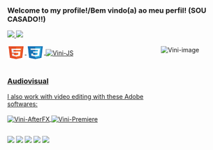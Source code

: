 ### Welcome to my profile!/Bem vindo(a) ao meu perfil! (SOU CASADO!!)
<div>
  <a href="https://github.com/vinixxz1">
  <img height="150em" src="https://github-readme-stats.vercel.app/api?username=vinixxz1&show_icons=true&border_radius=10px&bg_color=0F110C&text_color=F4F3EE&custom_title=Github%20Stats&border_color=F4F3EE&icon_color=586F7C&title_color=FF715B&count_private=true">
  <img height="100em" src="https://github-readme-stats.vercel.app/api/top-langs/?username=vinixxz1&layout=compact&show_icons=true&border_radius=10px&bg_color=0F110C&text_color=F4F3EE&custom_title=Languages&border_color=F4F3EE&icon_color=586F7C&title_color=FF715B&count_private=true"/>
</div>
<div style="display: inline_block"><br>
  <img align="center" alt="Vini-HTML" height="30" width="40" src="https://raw.githubusercontent.com/devicons/devicon/master/icons/html5/html5-original.svg">
  <img align="center" alt="Vini-CSS" height="30" width="40" src="https://raw.githubusercontent.com/devicons/devicon/master/icons/css3/css3-original.svg">
  <img align="center" alt="Vini-JS" height="30" width="40" src="https://cdn.jsdelivr.net/gh/devicons/devicon/icons/javascript/javascript-original.svg">
  <img align="right" alt="Vini-image" src="https://i.imgur.com/wDcZsQf.png" width="152px" height="152px">

  
</div>

<div><br>
  <h3>Audiovisual</h3>
   I also work with video editing with these Adobe softwares:<br><br>
   <img align="center" alt="Vini-AfterFX" height="35" width="53" src="https://1000logos.net/wp-content/uploads/2020/07/After-Effects-Logo.png">
   <img align="center" alt="Vini-Premiere" height="35" width="35" src="https://pt.wizcase.com/wp-content/uploads/2020/12/Adobe-Premiere-Pro-Logo.png" />

  
</div>
  
  ##
  
  <div> 
  
  <a href="https://www.instagram.com/vinixxz1/" target="_blank"><img src="https://img.shields.io/badge/-Instagram-%23E4405F?style=for-the-badge&logo=instagram&logoColor=white" target="_blank"></a> 
  <a href="mailto:vsgh10@hotmail.com"><img src="https://img.shields.io/badge/-Hotmail-%23333?style=for-the-badge&logo=gmail&logoColor=white" target="_blank"></a>
  <a href="https://www.linkedin.com/in/vinixxz/" target="_blank"><img src="https://img.shields.io/badge/-LinkedIn-%230077B5?style=for-the-badge&logo=linkedin&logoColor=white" target="_blank"></a>
  <a href="https://discordapp.com/channels/@me/nippy#6941/" target="_blank"><img src="https://img.shields.io/badge/Discord-7289DA?style=for-the-badge&logo=discord&logoColor=white" target="_blank"></a>
  <a href="https://steamcommunity.com/id/vinixxz/" target="_blank"><img src="https://img.shields.io/badge/Steam-000000?style=for-the-badge&logo=steam&logoColor=white" target="_blank"></a>
 
  
 
</div>
